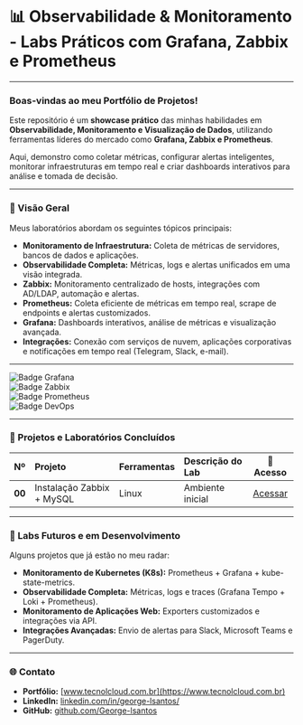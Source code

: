 # 📊 Observabilidade & Monitoramento - Labs Práticos com Grafana, Zabbix e Prometheus  

---

### Boas-vindas ao meu Portfólio de Projetos!  

Este repositório é um **showcase prático** das minhas habilidades em **Observabilidade, Monitoramento e Visualização de Dados**, utilizando ferramentas líderes do mercado como **Grafana, Zabbix e Prometheus**.  

Aqui, demonstro como coletar métricas, configurar alertas inteligentes, monitorar infraestruturas em tempo real e criar dashboards interativos para análise e tomada de decisão.  

---

### 🚀 Visão Geral  

Meus laboratórios abordam os seguintes tópicos principais:  

* **Monitoramento de Infraestrutura:** Coleta de métricas de servidores, bancos de dados e aplicações.  
* **Observabilidade Completa:** Métricas, logs e alertas unificados em uma visão integrada.  
* **Zabbix:** Monitoramento centralizado de hosts, integrações com AD/LDAP, automação e alertas.  
* **Prometheus:** Coleta eficiente de métricas em tempo real, scrape de endpoints e alertas customizados.  
* **Grafana:** Dashboards interativos, análise de métricas e visualização avançada.  
* **Integrações:** Conexão com serviços de nuvem, aplicações corporativas e notificações em tempo real (Telegram, Slack, e-mail).  

---

![Badge Grafana](https://img.shields.io/badge/Grafana-Monitoramento-orange?style=for-the-badge&logo=grafana)  
![Badge Zabbix](https://img.shields.io/badge/Zabbix-Prático-red?style=for-the-badge&logo=zabbix)  
![Badge Prometheus](https://img.shields.io/badge/Prometheus-Métricas-critical?style=for-the-badge&logo=prometheus)  
![Badge DevOps](https://img.shields.io/badge/DevOps-Observabilidade-blue?style=for-the-badge&logo=githubactions)  

---

### 📂 Projetos e Laboratórios Concluídos  

| Nº | Projeto | Ferramentas | Descrição do Lab | 🔗 Acesso |
|:---|:---|:---|:---|:---:|
| **00** | Instalação Zabbix + MySQL  | Linux  | Ambiente inicial  | [Acessar](./lab-00-zabbix-mysql/README.md) |


---

### 📝 Labs Futuros e em Desenvolvimento  

Alguns projetos que já estão no meu radar:  

* **Monitoramento de Kubernetes (K8s):** Prometheus + Grafana + kube-state-metrics.  
* **Observabilidade Completa:** Métricas, logs e traces (Grafana Tempo + Loki + Prometheus).  
* **Monitoramento de Aplicações Web:** Exporters customizados e integrações via API.  
* **Integrações Avançadas:** Envio de alertas para Slack, Microsoft Teams e PagerDuty.  

---

### 🌐 Contato  

* **Portfólio:** [www.tecnolcloud.com.br](https://www.tecnolcloud.com.br)  
* **LinkedIn:** [linkedin.com/in/george-lsantos/](https://www.linkedin.com/in/george-lsantos/)  
* **GitHub:** [github.com/George-lsantos](https://github.com/George-lsantos)  
